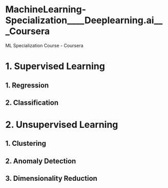# MachineLearning-Specialization____Deeplearning.ai___Coursera
ML Specialization Course - Coursera


# 1. Supervised Learning
## 1. Regression
## 2. Classification

# 2. Unsupervised Learning
## 1. Clustering
## 2. Anomaly Detection
## 3. Dimensionality Reduction
